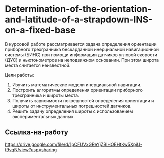 # Determination-of-the-orientation-and-latitude-of-a-strapdown-INS-on-a-fixed-base

В курсовой работе рассматривается задача определения ориентации приборного трехгранника бескарданной инерциальной навигационной системы (БИНС) при помощи информации датчиков угловой скорости (ДУС) и ньютонометров на неподвижном основании. При этом широта места считается неизвестной.

Цели работы:

1.	Изучить математические модели инерциальной навигации.
2.	Построить алгоритмы определения ориентации приборного трехгранника и широты места.
3.	Получить зависимости погрешностей определения ориентации и широты от инструментальных погрешностей датчиков.
4.	Решить задачу определения широты с использованием экспериментальных данных.

## Ссылка-на-работу
https://drive.google.com/file/d/1pCFUVxGReYjZBlHOEHtKw5XpjU-t9vqN/view?usp=sharing
